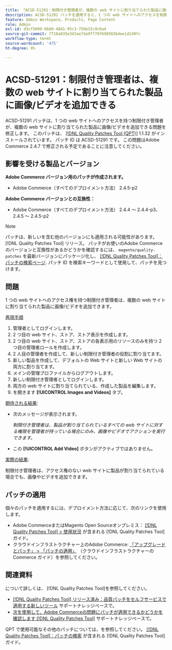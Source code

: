 ```yaml
---
title: 「ACSD-51291：制限付き管理者が、複数の web サイトに割り当てられた製品に画像/ビデオを追加できる」
description: ACSD-51291 パッチを適用すると、1 つの web サイトへのアクセスを制限された管理者が、複数の web サイトに割り当てられた製品に画像/ビデオを追加できるAdobe Commerceの問題を修正できます。
feature: Admin Workspace, Products, Page Content
role: Admin
exl-id: d3cf5009-6b80-4841-95c3-75bb15c9c0a4
source-git-commit: 7718a835e343ae7da9ff79f690503b4ee1d140fc
workflow-type: tm+mt
source-wordcount: '475'
ht-degree: 0%

---
```


# ACSD-51291：制限付き管理者は、複数の web サイトに割り当てられた製品に画像/ビデオを追加できる

ACSD-51291 パッチは、1 つの web サイトへのアクセスを持つ制限付き管理者が、複数の web サイトに割り当てられた製品に画像/ビデオを追加できる問題を修正します。 このパッチは、 [[!DNL Quality Patches Tool (QPT)]](/help/announcements/adobe-commerce-announcements/magento-quality-patches-released-new-tool-to-self-serve-quality-patches.md) 1.1.32 がインストールされています。 パッチ ID は ACSD-51291 です。 この問題はAdobe Commerce 2.4.7 で修正される予定であることに注意してください。

## 影響を受ける製品とバージョン

**Adobe Commerce バージョン用のパッチが作成されます。**

* Adobe Commerce（すべてのデプロイメント方法） 2.4.5-p2

**Adobe Commerce バージョンとの互換性：**

* Adobe Commerce（すべてのデプロイメント方法） 2.4.4 ～ 2.4.4-p3、2.4.5 ～ 2.4.5-p2

>[!NOTE]
>
>パッチは、新しいを含む他のバージョンにも適用される可能性があります。 [!DNL Quality Patches Tool] リリース。 パッチがお使いのAdobe Commerceのバージョンと互換性があるかどうかを確認するには、 `magento/quality-patches` を最新バージョンにパッケージ化し、 [[!DNL Quality Patches Tool]：パッチの検索ページ](https://experienceleague.adobe.com/tools/commerce-quality-patches/index.html). パッチ ID を検索キーワードとして使用して、パッチを見つけます。

## 問題

1 つの web サイトへのアクセス権を持つ制限付き管理者は、複数の web サイトに割り当てられた製品に画像/ビデオを追加できます。

<u>再現手順</u>

1. 管理者としてログインします。
1. 2 つ目の web サイト、ストア、ストア表示を作成します。
1. 2 つ目の web サイト、ストア、ストアの各表示用のリソースのみを持つ 2 つ目の管理者ロールを作成します。
1. 2 人目の管理者を作成して、新しい制限付き管理者の役割に割り当てます。
1. 新しい製品を作成して、デフォルトの Web サイトと新しい Web サイトの両方に割り当てます。
1. メインの管理プロファイルからログアウトします。
1. 新しい制限付き管理者としてログインします。
1. 両方の web サイトに割り当てられている、作成した製品を編集します。
1. を開きます **[!UICONTROL Images and Videos]** タブ。

<u>期待される結果</u>:

* 次のメッセージが表示されます。

  *制限付き管理者は、製品が割り当てられているすべての web サイトに対する権限を管理者が持っている場合にのみ、画像やビデオでアクションを実行できます。*

* この **[!UICONTROL Add Video]** ボタンがアクティブではありません。

<u>実際の結果</u>:

制限付き管理者は、アクセス権のない web サイトに製品が割り当てられている場合でも、画像やビデオを追加できます。

## パッチの適用

個々のパッチを適用するには、デプロイメント方法に応じて、次のリンクを使用します。

* Adobe CommerceまたはMagento Open Sourceオンプレミス： [[!DNL Quality Patches Tool] > 使用状況](https://experienceleague.adobe.com/docs/commerce-operations/tools/quality-patches-tool/usage.html) が含まれる [!DNL Quality Patches Tool] ガイド。
* クラウドインフラストラクチャー上のAdobe Commerce: [「アップグレードとパッチ」 > 「パッチの適用」](https://experienceleague.adobe.com/docs/commerce-cloud-service/user-guide/develop/upgrade/apply-patches.html) （クラウドインフラストラクチャーのCommerce ガイド）を参照してください。

## 関連資料

について詳しくは、 [!DNL Quality Patches Tool]を参照してください。

* [[!DNL Quality Patches Tool] リリース済み：品質パッチをセルフサービスで適用する新しいツール](/help/announcements/adobe-commerce-announcements/magento-quality-patches-released-new-tool-to-self-serve-quality-patches.md) サポートナレッジベースで。
* [次を使用して、Adobe Commerceの問題にパッチが適用できるかどうかを確認します [!DNL Quality Patches Tool]](/help/support-tools/patches-available-in-qpt-tool/check-patch-for-magento-issue-with-magento-quality-patches.md) サポートナレッジベースで。

QPT で使用可能なその他のパッチについては、を参照してください。 [[!DNL Quality Patches Tool]：パッチの検索](https://experienceleague.adobe.com/tools/commerce-quality-patches/index.html) が含まれる [!DNL Quality Patches Tool] ガイド。
